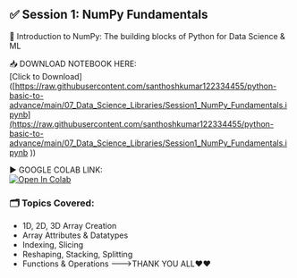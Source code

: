 ## ✅ Session 1: NumPy Fundamentals

📘 Introduction to NumPy: The building blocks of Python for Data Science & ML

📥 DOWNLOAD NOTEBOOK HERE:   
[Click to Download]([https://raw.githubusercontent.com/santhoshkumar122334455/python-basic-to-advance/main/07_Data_Science_Libraries/Session1_NumPy_Fundamentals.ipynb](https://raw.githubusercontent.com/santhoshkumar122334455/python-basic-to-advance/main/07_Data_Science_Libraries/Session1_NumPy_Fundamentals.ipynb
))



▶️ GOOGLE COLAB LINK:  
[![Open In Colab](https://colab.research.google.com/assets/colab-badge.svg)](https://colab.research.google.com/github/santhoshkumar122334455/python-_basic_-to-_advance/blob/main/07_Data_Science_Libraries/numpyfundamentals%20(1).ipynb)

### 🗂️ Topics Covered:
- 1D, 2D, 3D Array Creation
- Array Attributes & Datatypes
- Indexing, Slicing
- Reshaping, Stacking, Splitting
- Functions & Operations
--->THANK YOU ALL❤❤
